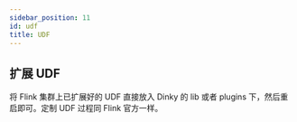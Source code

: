 ```yaml
---
sidebar_position: 11
id: udf
title: UDF
---
```




## 扩展 UDF

将 Flink 集群上已扩展好的 UDF 直接放入 Dinky 的 lib 或者 plugins 下，然后重启即可。定制 UDF 过程同 Flink 官方一样。
